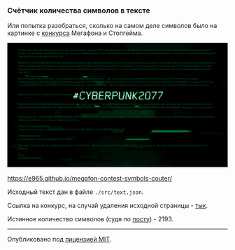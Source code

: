 ### Счётчик количества символов в тексте

Или попытка разобраться, сколько на самом деле символов было на картинке с [конкурса](https://stopgame.ru/megafon) Мегафона и Стопгейма.

![picture](.github/picture.png)

https://e965.github.io/megafon-contest-symbols-couter/

Исходный текст дан в файле `./src/text.json`.

Ссылка на конкурс, на случай удаления исходной страницы - [тык](https://web.archive.org/web/20200526105345/https://stopgame.ru/megafon).

Истинное количество символов (судя по [посту](https://stopgame.ru/newsdata/43238)) - 2193.

---

Опубликовано под [лицензией MIT](LICENSE).
